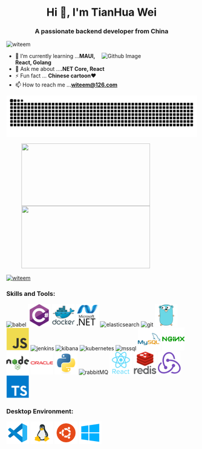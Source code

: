 <h1 align="center">Hi 👋, I'm TianHua Wei</h1>
<h3 align="center">A passionate backend developer from China</h3>
<p align="left"> <img src="https://komarev.com/ghpvc/?username=witeem&label=Profile%20views&color=0e75b6&style=flat" alt="witeem" /> </p>
<img width="50%" align="right" alt="Github Image" src="https://raw.githubusercontent.com/onimur/.github/master/.resources/git-header.svg" />

- 🌱 I’m currently learning ...**MAUI, React, Golang**
- 💬 Ask me about ...**.NET Core, React**
- ⚡ Fun fact ... **Chinese cartoon**❤
- 📫 How to reach me ...**witeem@126.com**

![](https://raw.githubusercontent.com/witeem/witeem/main/dist/github-contribution-grid-snake.svg)

<figure class="half">
   <img align="left" width="340" height="165" src="https://github-readme-streak-stats.herokuapp.com?user=witeem&theme=merko&date_format=M%20j%5B%2C%20Y%5D" />
   <img width="340" height="165" src="https://github-readme-stats.vercel.app/api?username=witeem&show_icons=true&theme=merko" />
</figure>

<p align="left"> <a href="https://github.com/ryo-ma/github-profile-trophy"><img src="https://github-profile-trophy.vercel.app/?username=witeem" alt="witeem" /></a> </p>

<h3 align="left">Skills and Tools:</h3>
<p align="left"> 
   <img style="margin: auto;" src="https://www.vectorlogo.zone/logos/babeljs/babeljs-icon.svg" alt="babel" width="60" height="60"/> 
   <img style="margin: auto;" src="https://raw.githubusercontent.com/devicons/devicon/master/icons/csharp/csharp-original.svg" alt="csharp" width="60" height="60"/>
   <img style="margin: auto;" src="https://raw.githubusercontent.com/devicons/devicon/master/icons/docker/docker-original-wordmark.svg" alt="docker" width="60" height="60"/>
   <img style="margin: auto;" src="https://raw.githubusercontent.com/devicons/devicon/master/icons/dot-net/dot-net-original-wordmark.svg" alt="dotnet" width="60" height="60"/> 
   <img style="margin: auto;" src="https://www.vectorlogo.zone/logos/elastic/elastic-icon.svg" alt="elasticsearch" width="60" height="60"/> 
   <img style="margin: auto;" src="https://www.vectorlogo.zone/logos/git-scm/git-scm-icon.svg" alt="git" width="60" height="60"/> 
   <img style="margin: auto;" src="https://raw.githubusercontent.com/devicons/devicon/master/icons/go/go-original.svg" alt="go" width="60" height="60"/> 
   <img style="margin: auto;" src="https://raw.githubusercontent.com/devicons/devicon/master/icons/javascript/javascript-original.svg" alt="javascript" width="60" height="60"/> 
   <img style="margin: auto;" src="https://www.vectorlogo.zone/logos/jenkins/jenkins-icon.svg" alt="jenkins" width="60" height="60"/> 
   <img style="margin: auto;" src="https://www.vectorlogo.zone/logos/elasticco_kibana/elasticco_kibana-icon.svg" alt="kibana" width="60" height="60"/> 
   <img style="margin: auto;" src="https://www.vectorlogo.zone/logos/kubernetes/kubernetes-icon.svg" alt="kubernetes" width="60" height="60"/> 
   <img style="margin: auto;" src="https://www.svgrepo.com/show/303229/microsoft-sql-server-logo.svg" alt="mssql" width="60" height="60"/> 
   <img style="margin: auto;" src="https://raw.githubusercontent.com/devicons/devicon/master/icons/mysql/mysql-original-wordmark.svg" alt="mysql" width="60" height="60"/> 
   <img style="margin: auto;" src="https://raw.githubusercontent.com/devicons/devicon/master/icons/nginx/nginx-original.svg" alt="nginx" width="60" height="60"/> 
   <img style="margin: auto;" src="https://raw.githubusercontent.com/devicons/devicon/master/icons/nodejs/nodejs-original-wordmark.svg" alt="nodejs" width="60" height="60"/> 
   <img style="margin: auto;" src="https://raw.githubusercontent.com/devicons/devicon/master/icons/oracle/oracle-original.svg" alt="oracle" width="60" height="60"/>
   <img style="margin: auto;" src="https://raw.githubusercontent.com/devicons/devicon/master/icons/python/python-original.svg" alt="python" width="60" height="60"/> 
   <img style="margin: auto;" src="https://www.vectorlogo.zone/logos/rabbitmq/rabbitmq-icon.svg" alt="rabbitMQ" width="60" height="60"/> 
   <img style="margin: auto;" src="https://raw.githubusercontent.com/devicons/devicon/master/icons/react/react-original-wordmark.svg" alt="react" width="60" height="60"/> 
   <img style="margin: auto;" src="https://raw.githubusercontent.com/devicons/devicon/master/icons/redis/redis-original-wordmark.svg" alt="redis" width="60" height="60"/> 
   <img style="margin: auto;" src="https://raw.githubusercontent.com/devicons/devicon/master/icons/redux/redux-original.svg" alt="redux" width="60" height="60"/> 
   <img style="margin: auto;" src="https://raw.githubusercontent.com/devicons/devicon/master/icons/typescript/typescript-original.svg" alt="typescript" width="60" height="60"/>
</p>
<p></p>
<h3>Desktop Environment: </h3>
<p align="left">
  <img style="margin: auto;" src="https://raw.githubusercontent.com/sachinverma53121/sachinverma53121/master/icons/vsc.png" alt=vs width="60" height="60"/>
  <img style="margin: auto;" src="https://raw.githubusercontent.com/sachinverma53121/sachinverma53121/master/icons/linux.png" alt=linux width="60" height="60"/>
  <img style="margin: auto;" src="https://raw.githubusercontent.com/sachinverma53121/sachinverma53121/master/icons/ubuntu.png" alt=ubuntu width="60" height="60"/>
  <img style="margin: auto;" src="https://raw.githubusercontent.com/sachinverma53121/sachinverma53121/master/icons/win10.png" alt=windows10 width="60" height="60"/>
</p>




